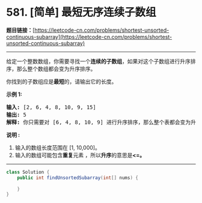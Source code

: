 # 581. [简单] 最短无序连续子数组

**题目链接：**[https://leetcode-cn.com/problems/shortest-unsorted-continuous-subarray](https://leetcode-cn.com/problems/shortest-unsorted-continuous-subarray)

---

<div class="content__1Y2H">
 <div class="notranslate">
  <p>给定一个整数数组，你需要寻找一个<strong>连续的子数组</strong>，如果对这个子数组进行升序排序，那么整个数组都会变为升序排序。</p> 
  <p>你找到的子数组应是<strong>最短</strong>的，请输出它的长度。</p> 
  <p><strong>示例 1:</strong></p> 
  <pre class="language-text"><strong>输入:</strong> [2, 6, 4, 8, 10, 9, 15]
<strong>输出:</strong> 5
<strong>解释:</strong> 你只需要对 [6, 4, 8, 10, 9] 进行升序排序，那么整个表都会变为升序排序。
</pre> 
  <p><strong>说明 :</strong></p> 
  <ol> 
   <li>输入的数组长度范围在&nbsp;[1, 10,000]。</li> 
   <li>输入的数组可能包含<strong>重复</strong>元素&nbsp;，所以<strong>升序</strong>的意思是<strong>&lt;=。</strong></li> 
  </ol> 
 </div>
</div>

---

```java
class Solution {
    public int findUnsortedSubarray(int[] nums) {
        
    }
}
```